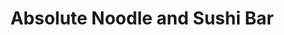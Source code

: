 ---
layout: place
title: "Absolute Noodle and Sushi Bar"
permalink: /district-of-columbia/washington/absolute-noodle-and-sushi-bar.html
stateAbbr: DC
stateName: District of Columbia
cityName: Washington
place_id: ChIJ14Ze0423t4kRtHBdW7SIpcM
photos:
  - >-
    AUy1YQ0ZO0jGBhnlq1wpUdRi7X1mEXJHjOe4zeMuVJALxF7Co1bgnATqSbkzzdBlKp0hwQFGfkE39101QZ_Eb1ObOZuQi1qpb9iLGporxf4VuVzu_kgGZ5ChruZMPdhJEZ2uf7UuOczE4Vc5TcPXZg4SKis36qvwfievJQlMwN2Vr3qWgs7Yf55ipmpJTv2JRO5ePq3kFCUh0atqK582U7QJB5ihi5PEemf8hw5OmrSpsYTU-R_CNKB4HOpqivphPb14OHcUhc9lXA7Pg4Xy4wDoE9gARM1_Y_k2dP_uOA4ZQPE51UemQ8aATzX48kREoPyuk4yYFC-VBEDslXhK4j8ZSkxbG2x32ee0RLztbROVZkgPmDld-qStoutFkdxBuksy_snAV8mX__CprrPR2frlTzk4NjDGwtjjX7ol87W9u78
  - >-
    AUy1YQ1PfKPEYRkOgvuexdv3HCz0JKUf4N6LXckAoMw9OjjEtmGARFkKbAB-ILRnAFfL5JEjFsghuyh2kklCHOKBwjU-aU0ShurQmo6vRlHFReCdaftRUU_mDSpiTujVQc-cuBMvno01_905SG5UsUYWYRUfwV96Wyyn9DLqt79fj6NSi4xjq7vl0MivARyfRge50jQ9TXZxAiKSWBDBypp0E62AjSZ8mEWu-H-t6FRMCGNwwEgM9YlPaw3HazVSl7wmoTmVecO5oycZkVSAIbyPSgM0JnkfoVjFkYPT7yTDpRLCBhTD4nbD5R6rYtiNAO1codkjyq1m8vIv01o71eer-b9AAotOcIRhz7qjtIF1DEZgxqP_62sfLFn7RixwFeeppYhZes9WzO-hC6sEbzPJGmTRA8CLY5MAhWTkWhpVd_w
  - >-
    AUy1YQ1VKjZ6qaKO-sHSV6z9v9BYpJ1SSPsDkLVBhKQetAiTX04dlLtPmasMRklawV-Q_pC4S52Y8ebLv51_mMI_U_zlFlx53vs0W6SAGXRH6XNWLzzh4qdZNFq3nd8Mtah1lkUa0r8PMuhoSQWchcl-UD7k0SLtRS9T9w0RhY5-6ChtohaMVSFuUy52M03Coz6KhR8dPMQhMjkTZTFCp6FV7LIz0fP47XeQuNPzQfflebngSpK3465agcMKYPz8Nn4FFUQ75aUmCb-WfaYJU41aX2KwAsyYA9F3naVjOz0LQSIbeZNr8fZP1-HdOjbdhXdHDYSL9ZzSH7a-gPSPbOKTgYm-JC5HIK91aewdQPxcKiJTeiiYOwn6pO9gfOTdOkexho9gZkYFomkYH8cGph9HdfMh-HUcn0thiQQOqQOsDLNDChRz
  - >-
    AUy1YQ3m6r5vxorU5fz4B6qMdmpm_oFvmmaEwiGrYC3-FSngeKlHr0btCRJlTjdELjzxRJTWvI4Sl51_Zr2ZUdxAyw1QfShRZwugV4sJNCiF9V-CXqhKXwjNQ5V4k-jZ-_mlGwNuuGjQH268Zr2LsJCkHb3zykDLtNhByp6e5_FLJ0SYGdDuiv6i5H6sxQnmVsFCC8ExI5TJkwjfNCRDBba8IXG_HOCxX2Eh3rlm5Xz6u8NKND6vBNcyPu9ma23ZRS80BqK-UuCWxXohKMNCmzgx2yJenAmXc2-O-7EhZjhNtdnKMt4gPvo09nVa4bHbBZucMtnLiaqob-hwfMhLBIv3NU0knMaBACJxOoKeSzUzc6PP_mHTojTIx6RlaZo9wgzLUdcgjNYWuCRVAvEc8gZZ-I6Q24GbzewCcebg87gzVpY
  - >-
    AUy1YQ3Upf2K1Y8-3Jq0v8P1Kal3dFqrvczDUG9v1qka8ExRBKAqAVug6z7X4K_W2oV42G31ubVxJtgpA13DxStJhd-VawWcMIF-NYPzKcUPlOabJER8xZb7h_gSpDrgyinWVRedV8H1rn1Ru97KQuLpvFEXE2C3zDovZaxO74T4k6qNLbrPOEZ1jBD_g5hbHxsAHUKttNA17m5pxVaubw4BrSL9im7onh6h5ixqnLdNbnKvZl1lrUzr1hOyd7BXMGrnkpjn-FHwYyAcqnm40k4jPFPw-sJTH6go1lmOiDXRMdZHealQCva2Td1XvAATgvQCK8j2bFDr-Mso7EDIKxBd-0rhABQSLC3Y9m7VrE6BEB_Kdf1G3_NRniGNUwMaeh4CXMUDGbWnUbBnIPP-vOJf8avP_mDaYrRWhMiolROw_cMVwA
  - >-
    AUy1YQ0TV5jZesg_03SbjhKqzblrmUjq_gjU5Uy1X6CMqqX9At0waFVogumyK6rtZIMWGJoKmYSFxwW0bmhOBBy1QBTL8M31KFXswXcchz0VUTVu8Wts3m5wlHNZCAB0jyJq6B63-RFOm_YMVP4S9JbPZPiZHv-_L1PSbvOLfswIdMFCJMB6J4NVyjvH9vU8Ac4Y0Z5oRAq3wc62fW6zyTeNZCYsxJxl1rIubodiponKP0dwX3lrxM2w_SXo3gP3w5pRjkafMapvXrdYL-hT3umjJYa-KpUahj_4SeCpw1VhKQj6LZ11XafRq_nkyShhHOgj7qva_9jKpUMH8b1iAZImf6LPwmYQ04dHUamEFzJalxEqKNbStb29DkLcQ_qILEiu2HfdM5WsWUfCiVR8GN0ocRD-Udf2sN2fma684lg7vETWKz6S
  - >-
    AUy1YQ327qb5XLB5r0x4_3Lp5QXlYdmd1MicigtXPzMKyjkKOWgCi9msu9cmTR2zvwmnsh4uc8qKagSb6beu4POvn0ocLgO8emoQPOeykamAEs4x8Cj-JYpNuua-VarQs-NP9gw9A2xjZsz5-NqCNZgPVQqQ4vOr6c5WDzjD00QE1hbCKs3WpTU5nZOxhlFkfmmYEksroBbZuupqSYUhFkLPErQGHwtK_Wazs_ERtWpVFq9NsKJ930EpwtZLMlZcfm5LjGeJSIf24cah2DiKPMDswlIZ3iEc1JNa58saKJH-Gyv9rBK2gTONFLK1Pr-4DVH7sDCdBzXcZ4bQ6SDtzGdUKav7YBdJlzSXcox7MlSw6fFYzBxhm_FQpgZNJKqSegE9Vn6Kc9v0i1ZN3D6S0QtM75D0zlSTib1hS90qpYaA_iVGKykl
  - >-
    AUy1YQ2oK3T2rcNFjoqX5OyAFnuE2peHeHx4ZHpbyHLqKbX_hMh2Rbr8vfQ9OM5mlwJT1bLmAshVSX9_ckoOw9YhaLON9gl-yGKB3GAX7cYt3v_bQI1KH522LRo0sKUKVcW7MG5gUqlJgwHpRsyu4qzocW2jLoBuPmr5GXtUZ1JqsW2lcXR9UueiInrk6fu0RvH0ZraZ9RiaovcihMp_1t-ng1IRi4z8OeFXnTTTUVe3OHZzFxPTSdEI7RU59-0hJm5QAoS0X8uuWJ_JBsENo8Vv05WpQ3I5blehQHvKdMSkY66qDvo_xDWloC2xTnmpnapG5jn0cG-4gQbrLqL7A6IjAmiCT4VOtIznGs8hSMwV5XNd_V13pMCbLKkUKfwqEInhlT5-bdmBITAbOwgGiCbzFX41PuXaRiGmRr_wHnPY3MP6pk40
  - >-
    AUy1YQ02lkQUwJyXVx4zlLwWBMcid0M8hU4fEvtqK9Ua4vKB__CZZS0tclQZDr29zSMnX901WCEsujkmS-3kFt4amWZXVJJDEwvsA-9CzhsgCMmmO074jr2nyX7hQ5vCQPxU5FUCaCKjdXLeXPnFrF3v5wICaN9_RuV8psxVA80KTOpgG8IG7sPIwiQFcm7XqiFXIMjd_zDN3Cq8GbKnSyJPGeA4eVHTP6djZUyh-aOS4WA44uzjzxDiP7fkbD_3l83Ce46ZkwaBKB7YWicYVyGCOsPcqu2ZCLQ6y7mx5mwyQja4ZwSxDYuEC8dgVJ_Qin83WmfPJbctJxLGXXmBk5RzmQwNFe7owgIoUrMYbeMAmfo3fLIlM_duDI13To8dGjdbff72eGrPqgFtpaKib6wIyxk5f9EjUDMusL2XZNIdt_If0X7H
  - >-
    AUy1YQ37t0gJ0x3ht-MX_YLWfUIfWfKJew7gKdkUGTLEU-O-zc531v80IKZryCzwk9QI_mYZohOVZPhF8qkfjeaj0bbtpAA3ER50MckuQrbD59KVaH1H7kdrcfIJ_HTO1QGLRRiajx20zUtmPyolZ4bnfsG9uYyTclh7d8E2wKVI1Xj5oF3OT2rwM2mJl4JqgAJzqF4YaWM2pUUJopRLEjz-jhTQuFdYKTkPqvGNYPDn440oSSrP5WXLGggUPKFn8cbz7taI_vo9FRkvnE6TmoUivKcI1oVNmi6QCBUtoSi2aIfDMTbUiiOAUDqrZROOXquCniJEA9Ofj3XRKjAlOUDIcyAc38b098UwZIPQV6WTtRYG3Yuqsw-n54eTsrF0FYu9pAuMg0d8faVFFHlElsKGJmIaHp2hJKAzBrRlCVEP9Fa2VQ
address: 772 5th St NW, Washington, DC 20001, USA
street: 772 5th St NW
city: Washington
state: DC
zip: '20001'
country: USA
address_html: >-
  <span class="street-address">772 5th St NW</span>, <span
  class="locality">Washington</span>, <span class="region">DC</span> <span
  class="postal-code">20001</span>, <span class="country-name">USA</span>
neighborhood: Northwest Washington
latitude: '38.899211'
longitude: '-77.019122'
accessibility_options:
  wheelchairAccessibleEntrance: true
  wheelchairAccessibleSeating: true
business_status: OPERATIONAL
name: Absolute Noodle and Sushi Bar
google_maps_links:
  directionsUri: >-
    https://www.google.com/maps/dir//''/data=!4m7!4m6!1m1!4e2!1m2!1m1!1s0x89b7b78dd35e86d7:0xc3a588b45b5d70b4!3e0
  photosUri: >-
    https://www.google.com/maps/place//data=!4m3!3m2!1s0x89b7b78dd35e86d7:0xc3a588b45b5d70b4!10e5
  placeUri: https://maps.google.com/?cid=14097824516761546932
  reviewsUri: >-
    https://www.google.com/maps/place//data=!4m4!3m3!1s0x89b7b78dd35e86d7:0xc3a588b45b5d70b4!9m1!1b1
  writeAReviewUri: >-
    https://www.google.com/maps/place//data=!4m3!3m2!1s0x89b7b78dd35e86d7:0xc3a588b45b5d70b4!12e1
primary_type: Japanese Restaurant
opening_hours:
  regular: null
  current: null
secondary_opening_hours:
  regular:
    weekdayDescriptions: null
    type: null
  current:
    weekdayDescriptions: null
    type: null
phone: (202) 789-5422
price_level: PRICE_LEVEL_MODERATE
price_range: $20 &mdash; 30
rating: '4.4'
rating_count: 870
website: https://absolutenoodlesushi.com/
description: >-
  Custom noodle bowls plus classic & inventive Pan-Asian dishes served in a
  relaxed, modern space.
reviews:
  - ChZDSUhNMG9nS0VJQ0FnSUR2cTRhZUd3EAE
  - ChdDSUhNMG9nS0VJQ0FnSUM3alpQNzhnRRAB
  - ChdDSUhNMG9nS0VJQ0FnSURuOW8zZ25RRRAB
  - ChdDSUhNMG9nS0VJQ0FnSUQ3Mjhib3J3RRAB
  - ChdDSUhNMG9nS0VJQ0FnSUNfOWRYTjJ3RRAB
parking_options:
  - PAID_STREET_PARKING
payment_options:
  - ACCEPTS_CREDIT_CARDS
  - ACCEPTS_DEBIT_CARDS
  - ACCEPTS_NFC
allow_dogs: null
curbside_pickup: null
delivery: true
dine_in: true
good_for_children: true
good_for_groups: true
good_for_sports: false
live_music: false
menu_for_children: false
outdoor_seating: null
reservable: true
restroom: true
serves_beer: true
serves_breakfast: false
serves_brunch: null
serves_cocktails: true
serves_coffee: null
serves_dinner: true
serves_dessert: true
serves_lunch: true
serves_vegetarian_food: true
serves_wine: true
takeout: true
slug: Absolute-Noodle-and-Sushi-Bar-af05d3b1

---